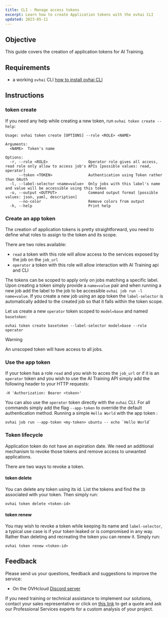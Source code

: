```yaml
---
title: CLI - Manage access tokens
excerpt: Learn how to create Application tokens with the ovhai CLI
updated: 2023-05-11
---
```


## Objective

This guide covers the creation of application tokens for AI Training.

## Requirements

-   a working `ovhai` CLI [how to install ovhai CLI](cli_10_howto_install_cli1.)

## Instructions

### token create

If you need any help while creating a new token, run `ovhai token create --help`:

``` {.console}
Usage: ovhai token create [OPTIONS] --role <ROLE> <NAME>

Arguments:
  <NAME>  Token's name

Options:
  -r, --role <ROLE>                  Operator role gives all access, read role only allow to access job's APIs [possible values: read, operator]
      --token <TOKEN>                Authentication using Token rather than OAuth
  -l, --label-selector <name=value>  Only jobs with this label's name and value will be accessible using this token
  -o, --output <OUTPUT>              Command output format [possible values: json, yaml, description]
      --no-color                     Remove colors from output
  -h, --help                         Print help
```

### Create an app token

The creation of application tokens is pretty straightforward, you need to define what roles to assign to the token and its scope.

There are two roles available:

- `read` a token with this role will allow access to the services exposed by the job on the `job_url`
- `operator` a token with this role will allow interaction with AI Training api and CLI

The tokens can be scoped to apply only on jobs matching a specific label.
Upon creating a token simply provide a `name=value` pair and when running a new job add the label to the job to be accessible `ovhai job run -l name=value`.
If you create a new job using an app token the `label-selector` is automatically added to the created job so that it falls within the token scope.

Let us create a new `operator` token scoped to `model=base` and named `basetoken`:

``` {.console}
ovhai token create basetoken --label-selector model=base --role operator
```

> [!warning]
> An unscoped token will have access to all jobs.

### Use the app token

If your token has a role `read` and you wish to acces the `job_url` or if it is an `operator` token and you wish to use the AI Training API simply add the following header to your HTTP requests:

``` {.console}
-H 'Authorization: Bearer <token>'
```

You can also use the `operator` token directly with the `ovhai` CLI.
For all commands simply add the flag `--app-token` to override the default authentication method.
Running a simple `Hello World` with the app token :

``` {.console}
ovhai job run --app-token <my-token> ubuntu -- echo `Hello World`
```

### Token lifecycle

Application token do not have an expiration date.
We need an additional mechanism to revoke those tokens and remove access to unwanted applications.

There are two ways to revoke a token.

#### token delete

You can delete any token using its id. List the tokens and find the `ID` associated with your token.
Then simply run:

``` {.console}
ovhai token delete <token-id>
```

#### token renew

You may wish to revoke a token while keeping its name and `label-selector`, a typical use case is if your token leaked or is compromised in any way.
Rather than deleting and recreating the token you can renew it. Simply run:

``` {.console}
ovhai token renew <token-id>
```

## Feedback

Please send us your questions, feedback and suggestions to improve the service:

- On the OVHcloud [Discord server](https://discord.com/invite/vXVurFfwe9)

If you need training or technical assistance to implement our solutions, contact your sales representative or click on [this link](https://www.ovhcloud.com/en/professional-services/) to get a quote and ask our Professional Services experts for a custom analysis of your project. 
